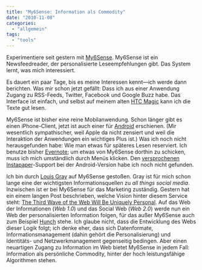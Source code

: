 ```yaml
---
title: "My6Sense: Information als Commodity"
date: "2010-11-08"
categories: 
  - "allgemein"
tags: 
  - "tools"
---
```


Experimentiere seit gestern mit [My6Sense](http://www.my6sense.com/ "My6Sense | Your Digital Intuition"). My6Sense ist ein Newsfeedreader, der personalisierte Leseempfehlungen gibt. Das System lernt, was mich interessiert.

Es dauert ein paar Tage, bis es meine Interessen kennt—ich werde dann berichten. Was mir schon jetzt gefällt: Dass ich aus einer Anwendung Zugang zu RSS-Feeds, Twitter, Facebook und Google Buzz habe. Das Interface ist einfach, und selbst auf meinem alten [HTC Magic](http://www.htc.com/www/product/magic/overview.html "HTC - Products - HTC Magic - Overview") kann ich die Texte gut lesen.

My6Sense ist bisher eine reine Mobilanwendung. Schon länger gibt es einen iPhone-Client, jetzt ist auch einer für [Android](http://www.android.com/ "Android.com") erschienen. (Mir wesentlich sympathischer, weil Apple da nicht zensiert und weil die Interaktion der Anwendungen ein wichtiges Plus ist.) Was ich noch nicht herausgefunden habe: Wie man etwas für späteres Lesen reserviert. Ich benutze bisher [Evernote](http://www.evernote.com/ "Remember Everything | Evernote Corporation"); um etwas von My6Sense dorthin zu schicken, muss ich mich umständlich durch Menüs klicken. Den [versprochenen](http://blog.louisgray.com/2010/10/my6sense-for-android-adds-instapaper.html "louisgray.com: my6sense for Android Adds Instapaper, Replies, DMs, More") [Instapaper](http://www.instapaper.com/u "Instapaper")\-Support bei der Android-Version habe ich noch nicht gefunden.

Ich bin durch [Louis Gray](http://blog.louisgray.com/ "louisgray.com") auf My6Sense gestoßen. Gray ist für mich schon lange eine der wichtigsten Informationsquellen zu _all things social media_. Inzwischen ist er bei My6Sense für das Marketing zuständig. Gestern hat ein einem langen Post beschrieben, welche Vision hinter diesem Service steht: [The Third Wave of the Web Will Be Uniquely Personal](http://blog.louisgray.com/2010/11/third-wave-of-web-will-be-uniquely.html "louisgray.com: The Third Wave of the Web Will Be Uniquely Personal"). Auf das Web der Informationen (_Web 1.0_) und das Social Web (_Web 2.0_) werde nun ein Web der personalisierten Information folgen, für das außer My6Sense auch zum Beispiel [Hunch](http://hunch.com/ "Hunch") stehe. Ich glaube nicht, dass die Entwicklung des Webs dieser Logik folgt; ich denke eher, dass sich Datenformate, Informationsmanagement (dahin gehört die Personalisierung) und Identitäts- und Netzwerkmanagement gegenseitig bedingen. Aber einen neuartigen Zugang zu Information im Web bietet My6Sense in jedem Fall: Information als persönliche Commodity, hinter der hoch leistungsfähige Algorithmen stehen.
